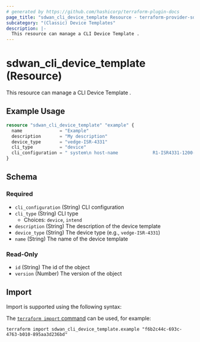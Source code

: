 ```yaml
---
# generated by https://github.com/hashicorp/terraform-plugin-docs
page_title: "sdwan_cli_device_template Resource - terraform-provider-sdwan"
subcategory: "(Classic) Device Templates"
description: |-
  This resource can manage a CLI Device Template .
---
```


# sdwan_cli_device_template (Resource)

This resource can manage a CLI Device Template .

## Example Usage

```terraform
resource "sdwan_cli_device_template" "example" {
  name              = "Example"
  description       = "My description"
  device_type       = "vedge-ISR-4331"
  cli_type          = "device"
  cli_configuration = " system\n host-name             R1-ISR4331-1200-1"
}
```

<!-- schema generated by tfplugindocs -->
## Schema

### Required

- `cli_configuration` (String) CLI configuration
- `cli_type` (String) CLI type
  - Choices: `device`, `intend`
- `description` (String) The description of the device template
- `device_type` (String) The device type (e.g., `vedge-ISR-4331`)
- `name` (String) The name of the device template

### Read-Only

- `id` (String) The id of the object
- `version` (Number) The version of the object

## Import

Import is supported using the following syntax:

The [`terraform import` command](https://developer.hashicorp.com/terraform/cli/commands/import) can be used, for example:

```shell
terraform import sdwan_cli_device_template.example "f6b2c44c-693c-4763-b010-895aa3d236bd"
```
